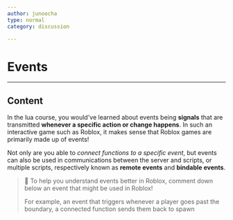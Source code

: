 ```yaml
---
author: junoocha
type: normal
category: discussion

---
```


# Events    
---

## Content
In the lua course, you would've learned about events being **signals** that are transmitted **whenever a specific action or change happens**. In such an interactive game such as Roblox, it makes sense that Roblox games are primarily made up of events! 

Not only are you able to *connect functions to a specific event*, but events can also be used in communications between the server and scripts, or multiple scripts, respectively known as **remote events** and **bindable events**.

> 💬 To help you understand events better in Roblox, comment down below an event that might be used in Roblox!
>
> For example, an event that triggers whenever a player goes past the boundary, a connected function sends them back to spawn

